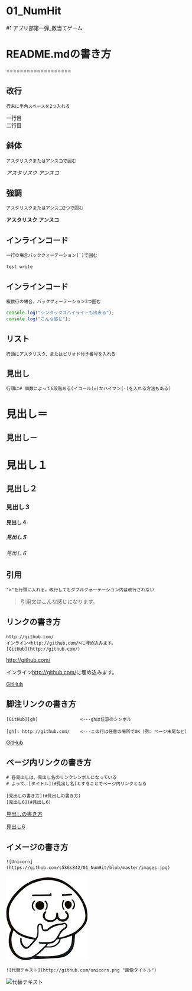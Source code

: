 # 01_NumHit
#1 アプリ部第一弾_数当てゲーム

# README.mdの書き方
===================

改行
----
    行末に半角スペースを2つ入れる
一行目  
二行目  

斜体
----
    アスタリスクまたはアンスコで囲む 
*アスタリスク* _アンスコ_

強調
----
    アスタリスクまたはアンスコ2つで囲む 
**アスタリスク** __アンスコ__

インラインコード
----------------
    一行の場合バッククォーテーション(`)で囲む
`test write`

インラインコード
----
    複数行の場合、バッククォーテーション3つ囲む
```javascript
console.log("シンタックスハイライトも出来る");
console.log("こんな感じ");
```

リスト
------
    行頭にアスタリスク、またはピリオド付き番号を入れる

見出し
-----
    行頭に# 個数によって6段階ある(イコール(=)かハイフン(-)を入れる方法もある)

見出し＝
================
見出し－
----------------
# 見出し１  
## 見出し２  
### 見出し３  
#### 見出し４  
##### 見出し５  
###### 見出し６  


引用
---
    ">"を行頭に入れる。改行してもダブルクォーテーション内は改行されない
> 引用文はこんな感じになります。  

リンクの書き方
--------------
    http://github.com/
    インライン<http://github.com/>に埋め込みます。
    [GitHub](http://github.com/)

http://github.com/

インライン<http://github.com/>に埋め込みます。

[GitHub](http://github.com/)


脚注リンクの書き方
------------------
    [GitHub][gh]                <---ghは任意のシンボル

    [gh]: http://github.com/    <---この行は任意の場所でOK（例: ページ末尾など）

[GitHub][gh]

[gh]: http://github.com/


ページ内リンクの書き方
----------------------
    # 各見出しは、見出し名のリンクシンボルになっている
    # よって、[タイトル](#見出し名)とすることでページ内リンクとなる
    
    [見出しの書き方](#見出しの書き方)
    [見出し6](#見出し6)

[見出しの書き方](#見出しの書き方)

[見出し6](#見出し6)


イメージの書き方
----------------
    ![Unicorn](https://github.com/s5k6s842/01_NumHit/blob/master/images.jpg)

![Unicorn](https://github.com/s5k6s842/01_NumHit/blob/master/images.jpg)

    ![代替テキスト](http://github.com/unicorn.png "画像タイトル")

![代替テキスト](http://github.com/unicorn.png "画像タイトル")
